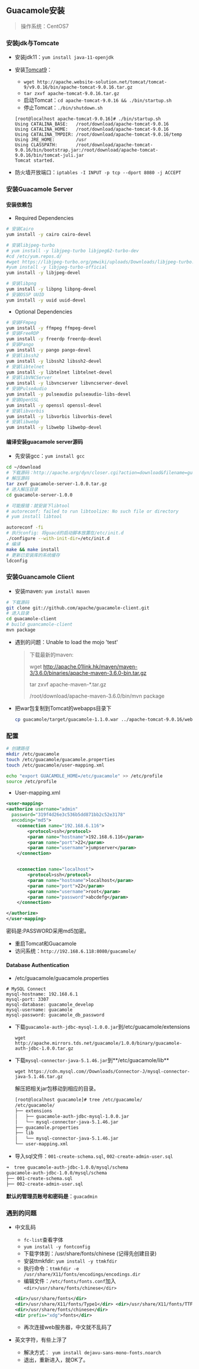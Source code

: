 ## Guacamole安装

> 操作系统：CentOS7

### 安装jdk与Tomcate

- 安装jdk11：`yum install java-11-openjdk`

- 安装[Tomcat9](https://tomcat.apache.org/download-90.cgi)：

  - `wget http://apache.website-solution.net/tomcat/tomcat-9/v9.0.16/bin/apache-tomcat-9.0.16.tar.gz`
  - `tar zxvf apache-tomcat-9.0.16.tar.gz`
  - 启动Tomcat：`cd apache-tomcat-9.0.16 && ./bin/startup.sh`
  - 停止Tomcat：`./bin/shutdown.sh`

  ```
  [root@localhost apache-tomcat-9.0.16]# ./bin/startup.sh
  Using CATALINA_BASE:   /root/download/apache-tomcat-9.0.16
  Using CATALINA_HOME:   /root/download/apache-tomcat-9.0.16
  Using CATALINA_TMPDIR: /root/download/apache-tomcat-9.0.16/temp
  Using JRE_HOME:        /usr
  Using CLASSPATH:       /root/download/apache-tomcat-9.0.16/bin/bootstrap.jar:/root/download/apache-tomcat-9.0.16/bin/tomcat-juli.jar
  Tomcat started.
  ```

- 防火墙开放端口：`iptables -I INPUT -p tcp --dport 8080 -j ACCEPT`

### 安装Guacamole Server

#### 安装依赖包

- Required Dependencies

```bash
# 安装Cairo
yum install -y cairo cairo-devel

# 安装libjpeg-turbo 
# yum install -y libjpeg-turbo libjpeg62-turbo-dev
#cd /etc/yum.repos.d/
#wget https://libjpeg-turbo.org/pmwiki/uploads/Downloads/libjpeg-turbo.repo
#yum install -y libjpeg-turbo-official
yum install -y libjpeg-devel

# 安装libpng
yum install -y libpng libpng-devel
# 安装OSSP UUID
yum install -y uuid uuid-devel
```

- Optional Dependencies

```bash
# 安装FFmpeg
yum install -y ffmpeg ffmpeg-devel
# 安装FreeRDP
yum install -y freerdp freerdp-devel
# 安装Pango
yum install -y pango pango-devel
# 安装libssh2
yum install -y libssh2 libssh2-devel
# 安装libtelnet
yum install -y libtelnet libtelnet-devel
# 安装libVNCServer
yum install -y libvncserver libvncserver-devel
# 安装PulseAudio
yum install -y pulseaudio pulseaudio-libs-devel
# 安装OpenSSL
yum install -y openssl openssl-devel
# 安装libvorbis
yum install -y libvorbis libvorbis-devel
# 安装libwebp
yum install -y libwebp libwebp-devel
```

#### 编译安装guacamole server源码

- 先安装gcc：`yum install gcc`

```bash
cd ~/download
# 下载源码：http://apache.org/dyn/closer.cgi?action=download&filename=guacamole/1.0.0/source/guacamole-server-1.0.0.tar.gz
# 解压源码
tar zxvf guacamole-server-1.0.0.tar.gz
# 进入解压目录
cd guacamole-server-1.0.0

# 可能报错：就安装下libtool
# autoreconf: failed to run libtoolize: No such file or directory
# yum install libtool

autoreconf -fi
# 执行config: 将guacd的启动脚本放置在/etc/init.d
./configure --with-init-dir=/etc/init.d
# 编译
make && make install
# 更新已安装库的系统缓存
ldconfig
```

### 安装Guancamole Client

- 安装maven: `yum install maven`

```bash
# 下载源码
git clone git://github.com/apache/guacamole-client.git
# 进入目录
cd guacamole-client
# build guancamole-client
mvn package
```

- 遇到的问题：Unable to load the mojo 'test'

  > 下载最新的maven:
  >
  > wget http://apache.01link.hk/maven/maven-3/3.6.0/binaries/apache-maven-3.6.0-bin.tar.gz
  >
  > tar zxvf apache-maven-*.tar.gz
  >
  > /root/download/apache-maven-3.6.0/bin/mvn package

- 把war包复制到Tomcat的webapps目录下

  ```bash
  cp guacamole/target/guacamole-1.1.0.war ../apache-tomcat-9.0.16/webapps/guacamole.war
  ```

### 配置

```bash
# 创建路径
mkdir /etc/guacamole
touch /etc/guacamole/guacamole.properties
touch /etc/guacamole/user-mapping.xml

echo "export GUACAMOLE_HOME=/etc/guacamole" >> /etc/profile
source /etc/profile
```

- User-mapping.xml

```xml
<user-mapping>
<authorize username="admin"
  password="319f4d26e3c536b5dd871bb2c52e3178"
  encoding="md5">
    <connection name="192.168.6.116">
        <protocol>ssh</protocol>
        <param name="hostname">192.168.6.116</param>
        <param name="port">22</param>
        <param name="username">jumpserver</param>
    </connection>


    <connection name="localhost">
        <protocol>ssh</protocol>
        <param name="hostname">localhost</param>
        <param name="port">22</param>
        <param name="username">root</param>
        <param name="password">abcdefg</param>
    </connection>

</authorize>
</user-mapping>
```

密码是:PASSWORD采用md5加密。

- 重启Tomcat和Guacamole
- 访问系统：`http://192.168.6.118:8080/guacamole/`

#### Database Authentication

- /etc/guacamole/guacamole.properties

```
# MySQL Connect
mysql-hostname: 192.168.6.1
mysql-port: 3307
mysql-database: guacamole_develop
mysql-username: guacamole
mysql-password: guacamole_db_password
```

- 下载`guacamole-auth-jdbc-mysql-1.0.0.jar`到/etc/guacamole/extensions

  `wget http://apache.mirrors.tds.net/guacamole/1.0.0/binary/guacamole-auth-jdbc-1.0.0.tar.gz`

- 下载`mysql-connector-java-5.1.46.jar`到**/etc/guacamole/lib**

  `wget https://cdn.mysql.com//Downloads/Connector-J/mysql-connector-java-5.1.46.tar.gz`

  解压把相关jar包移动到相应的目录。

  ```bash
  [root@localhost guacamole]# tree /etc/guacamole/
  /etc/guacamole/
  ├── extensions
  │   ├── guacamole-auth-jdbc-mysql-1.0.0.jar
  │   └── mysql-connector-java-5.1.46.jar
  ├── guacamole.properties
  ├── lib
  │   └── mysql-connector-java-5.1.46.jar
  └── user-mapping.xml
  ```

- 导入sql文件：`001-create-schema.sql`, `002-create-admin-user.sql`

```bash
➜  tree guacamole-auth-jdbc-1.0.0/mysql/schema
guacamole-auth-jdbc-1.0.0/mysql/schema
├── 001-create-schema.sql
├── 002-create-admin-user.sql
```



**默认的管理员账号和密码是**：`guacadmin`

### 遇到的问题

- 中文乱码

  - `fc-list`查看字体
  - `yum install -y fontconfig`
  - 下载字体到：/usr/share/fonts/chinese (记得先创建目录)
  - 安装ttmkfdir: `yum install -y ttmkfdir`
  - 执行命令：`ttmkfdir -e /usr/share/X11/fonts/encodings/encodings.dir`
  - 编辑文件：`/etc/fonts/fonts.conf`加入`<dir>/usr/share/fonts/chinese</dir>`

  ```xml
  <dir>/usr/share/fonts</dir>
  <dir>/usr/share/X11/fonts/Type1</dir> <dir>/usr/share/X11/fonts/TTF</dir> <dir>/usr/local/share/fonts</dir>
  <dir>/usr/share/fonts/chinese</dir>
  <dir prefix="xdg">fonts</dir>
  ```

  - 再次连接web服务器，中文就不乱码了

- 英文字符，有些上浮了
  - 解决方式：` yum install dejavu-sans-mono-fonts.noarch`
  - 退出，重新进入，就OK了。